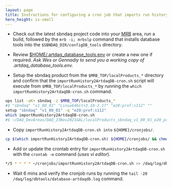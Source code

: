 ```yaml
---
layout: page
title: Instructions for configuring a cron job that imports run history records from /daq/run_records/ into ArtdaqDB.
hero_height: is-small
---
```


* Check out the latest sbndaq project code into your [MRB](https://sbnsoftware.github.io/sbn_online_wiki/Installation) area, run a build, followed by the ```mrb -i; mrbslp``` command that installs database tools into the ```$SBNDAQ_DIR/configDB_tools``` directory.

* Review [$HOME/.artdaq_database_tools.env](https://raw.githubusercontent.com/SBNSoftware/sbndaq/develop/configDB_tools/config/artdaq_database_tools.env.example) or create a new one if required. _Ask Wes or Gennadiy to send you a working copy of .artdaq_database_tools.env._

* Setup the sbndaq product from the ```$MRB_TOP/localProducts_*``` directory and confirm that the ```importRunHistory2ArtdaqDB-cron.sh``` script will execute from ```$MRB_TOP/localProducts_*```  by running the ```which importRunHistory2ArtdaqDB-cron.sh``` command.

```bash
ups list -aK+ sbndaq -z $MRB_TOP/localProducts_*
#$ "sbndaq" "v1_00_01" "Linux64bit+3.10-2.17" "e20:prof:s112" ""
setup "sbndaq" "v1_00_01" -q "e20:prof:s112"
which importRunHistory2ArtdaqDB-cron.sh
#$ ~/DAQ_DevAreas/DAQ_23Nov2021GAL/localProducts_sbndaq_v1_00_01_e20_prof_s112/sbndaq/v1_00_01/configDB_tools/importRunHistory2ArtdaqDB-cron.sh
```

* Copy ```importRunHistory2ArtdaqDB-cron.sh into``` ```${HOME}/cronjobs/```.

```bash
cp $(which importRunHistory2ArtdaqDB-cron.sh) ${HOME}/cronjobs/ && chmod a+rx ${HOME}/cronjobs/importRunHistory2ArtdaqDB-cron.sh
```

* Add or update the crontab entry for ```importRunHistory2ArtdaqDB-cron.sh``` with the ```crontab -e``` command (_uses vi editor_).
 
```bash
*/5 * * * * ~/cronjobs/importRunHistory2ArtdaqDB-cron.sh >> /daq/log/dbtools/database-artdaqdb.log 2>&1
```

* Wait 6 mins and verify the cronjob runs by running the ```tail -20 /daq/log/dbtools/database-artdaqdb.log``` command.
